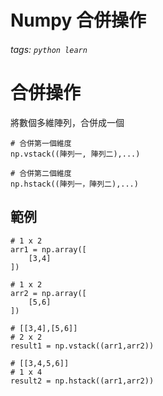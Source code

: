 # Numpy 合併操作
###### tags: `python learn`


# 合併操作
將數個多維陣列，合併成一個
```python=
# 合併第一個維度
np.vstack((陣列一, 陣列二),...)

# 合併第二個維度
np.hstack((陣列一，陣列二),...)
```

## 範例
```python=
# 1 x 2
arr1 = np.array([
    [3,4]
])

# 1 x 2
arr2 = np.array([
    [5,6]
])

# [[3,4],[5,6]]
# 2 x 2
result1 = np.vstack((arr1,arr2))

# [[3,4,5,6]]
# 1 x 4
result2 = np.hstack((arr1,arr2))

```
